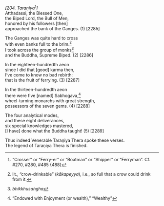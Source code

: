 *\[204. Taraṇiya*[^1]*\]*  
Atthadassi, the Blessed One,  
the Biped Lord, the Bull of Men,  
honored by his followers \[then\]  
approached the bank of the Ganges. (1) \[2285\]

The Ganges was quite hard to cross  
with even banks full to the brim.[^2]  
I took across the group of monks[^3]  
and the Buddha, Supreme Biped. (2) \[2286\]

In the eighteen-hundredth aeon  
since I did that \[good\] karma then,  
I’ve come to know no bad rebirth:  
that is the fruit of ferrying. (3) \[2287\]

In the thirteen-hundredth aeon  
there were five \[named\] Sabhogava,[^4]  
wheel-turning monarchs with great strength,  
possessors of the seven gems. (4) \[2288\]

The four analytical modes,  
and these eight deliverances,  
six special knowledges mastered,  
\[I have\] done what the Buddha taught! (5) \[2289\]

Thus indeed Venerable Taraṇiya Thera spoke these verses.  
The legend of Taraṇiya Thera is finished.

[^1]: “Crosser” or “Ferry-er” or “Boatman” or “Shipper” or “Ferryman”.
    Cf. \#270, \#280, \#485 {488}

[^2]: lit., “crow-drinkable” (*kākapeyya*), i.e., so full that a crow
    could drink from it.

[^3]: *bhikkhusaṅgha*

[^4]: “Endowed with Enjoyment (or wealth),” “Wealthy”
